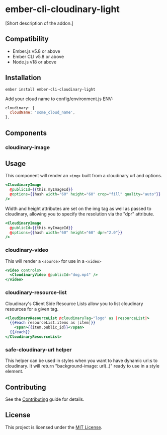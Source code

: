 # ember-cli-cloudinary-light

[Short description of the addon.]

## Compatibility

- Ember.js v5.8 or above
- Ember CLI v5.8 or above
- Node.js v18 or above

## Installation

`ember install ember-cli-cloudinary-light`

Add your cloud name to config/environment.js ENV:

```javascript
cloudinary: {
  cloudName: 'some_cloud_name',
},
```

## Components

### cloudinary-image

## Usage

This component will render an `<img>` built from a cloudinary url and options.

```hbs
<CloudinaryImage
  @publicId={{this.myImageId}}
  @options={{hash width="60" height="60" crop="fill" quality="auto"}}
/>
```

Width and height attributes are set on the img tag as well as passed to cloudinary, allowing you to specify the resolution via the "dpr" attribute.

```hbs
<CloudinaryImage
  @publicId={{this.myImageId}}
  @options={{hash width="60" height="60" dpr="2.0"}}
/>
```

### cloudinary-video

This will render a `<source>` for use in a `<video>`

```hbs
<video controls>
  <CloudinaryVideo @publicId="dog.mp4" />
</video>
```

### cloudinary-resource-list

Cloudinary's Client Side Resource Lists allow you to list cloudinary resources for a given tag.

```hbs
<CloudinaryResourceList @cloudinaryTag="logo" as |resourceList|>
  {{#each resourceList.items as |item|}}
    <span>{{item.public_id}}</span>
  {{/each}}
</CloudinaryResourceList>
```

### safe-cloudinary-url helper

This helper can be used in styles when you want to have dynamic url:s to cloudinary. It will return "background-image: url(..)" ready to use in a style element.

## Contributing

See the [Contributing](CONTRIBUTING.md) guide for details.

## License

This project is licensed under the [MIT License](LICENSE.md).
